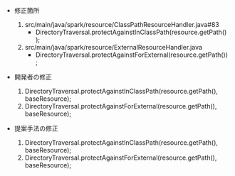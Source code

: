 - 修正箇所
    1. src/main/java/spark/resource/ClassPathResourceHandler.java#83
        - DirectoryTraversal.protectAgainstInClassPath(resource.getPath());
    2. src/main/java/spark/resource/ExternalResourceHandler.java
        - DirectoryTraversal.protectAgainstForExternal(resource.getPath());
        
- 開発者の修正
    1. DirectoryTraversal.protectAgainstInClassPath(resource.getPath(), baseResource);
    2. DirectoryTraversal.protectAgainstForExternal(resource.getPath(), baseResource);

- 提案手法の修正
    1. DirectoryTraversal.protectAgainstInClassPath(resource.getPath(), baseResource);
    2. DirectoryTraversal.protectAgainstForExternal(resource.getPath(), baseResource);
